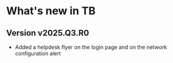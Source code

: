 # What's new in TB

## Version v2025.Q3.R0

>
- Added a helpdesk flyer on the login page and on the network configuration alert